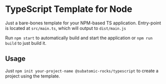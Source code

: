 # TypeScript Template for Node

Just a bare-bones template for your NPM-based TS application.
Entry-point is located at `src/main.ts`, which will output to `dist/main.js`

Run `npm start` to automatically build and start the application or `npm run build` to just build it.

## Usage

Just `npm init your-project-name @subatomic-rocks/typescript` to create a project using the template.